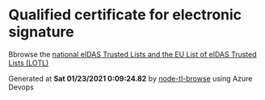 # Qualified certificate for electronic signature 
 Bbrowse the [national eIDAS Trusted Lists and the EU List of eIDAS Trusted Lists (LOTL)](https://webgate.ec.europa.eu/tl-browser/#/) 
 
 
Generated at **Sat 01/23/2021  0:09:24.82** by [node-tl-browse](https://github.com/ymedlop/node-tl-browser) using Azure Devops 
